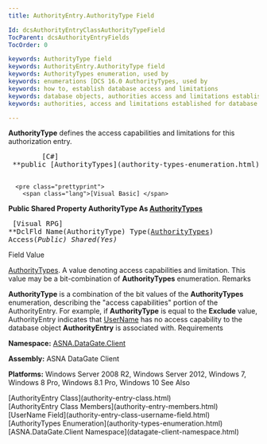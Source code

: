 ```yaml
---
title: AuthorityEntry.AuthorityType Field

Id: dcsAuthorityEntryClassAuthorityTypeField
TocParent: dcsAuthorityEntryFields
TocOrder: 0

keywords: AuthorityType field
keywords: AuthorityEntry.AuthorityType field
keywords: AuthorityTypes enumeration, used by
keywords: enumerations [DCS 16.0 AuthorityTypes, used by
keywords: how to, establish database access and limitations
keywords: database objects, authorities access and limitations established
keywords: authorities, access and limitations established for database

---
```


**AuthorityType** defines the access capabilities and limitations for this authorization entry.
<pre class="prettyprint">
        <span class="lang">[C#]</span>
 **public [AuthorityTypes](authority-types-enumeration.html) AuthorityType** 
      </pre>
      <pre class="prettyprint">
        <span class="lang">[Visual Basic] </span>
 **Public Shared Property AuthorityType As [AuthorityTypes](authority-types-enumeration.html)** 
      </pre>
      <pre class="prettyprint">
        <span class="lang">[Visual RPG]</span>
 **DclFld Name(AuthorityType) Type([AuthorityTypes](authority-types-enumeration.html)) Access(*Public) Shared(*Yes)** 
      </pre>

Field
 Value

[AuthorityTypes](authority-types-enumeration.html). A value denoting access capabilities and limitation. This value may be a bit-combination of **AuthorityTypes** enumeration.
Remarks

**AuthorityType** is a combination of the bit values of the **AuthorityTypes** enumeration, describing the "access capabilities" portion of the AuthorityEntry. For example, if **AuthorityType** is equal to the **Exclude** value, AuthorityEntry indicates that [ UserName](authority-entry-class-username-field.html) has no access capability to the database object **AuthorityEntry** is associated with. 
Requirements

**Namespace:** [ ASNA.DataGate.Client](datagate-providers-namespace.html) 

**Assembly:** ASNA DataGate Client

**Platforms:** Windows Server 2008 R2, Windows Server 2012, Windows 7, Windows 8 Pro, Windows 8.1 Pro, Windows 10
See Also

<dl />
      [AuthorityEntry Class](authority-entry-class.html)
      <br />
      [AuthorityEntry Class Members](authority-entry-members.html)
      <br />
      [UserName Field](authority-entry-class-username-field.html)
      <br />
      [AuthorityTypes Enumeration](authority-types-enumeration.html)
      <br />
      [ASNA.DataGate.Client Namespace](datagate-client-namespace.html)

